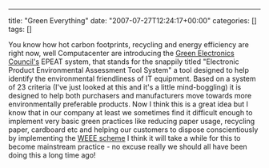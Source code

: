 ---
title: "Green Everything"
date: "2007-07-27T12:24:17+00:00"
categories: []
tags: []

You know how hot carbon footprints, recycling and energy efficiency are right now, well Computacenter are introducing the <a href="http://www.greenelectronicscouncil.org/">Green Electronics Council's</a> EPEAT system, that stands for the snappily titled "Electronic Product Environmental Assessment Tool System" a tool designed to help identify the environmental friendliness of IT equipment. Based on a system of 23 criteria (I've just looked at this and it's a little mind-boggling) it is designed to help both purchasers and manufacturers move towards more environmentally preferable products. Now I think this is a great idea but I know that in our company at least we sometimes find it difficult enough to implement very basic green practices like reducing paper usage, recycling paper, cardboard etc and helping our customers to dispose conscientiously by implementing the <a href="http://web.archive.org/web/20100121003658/http://www.dti.gov.uk:80/innovation/sustainability/weee/page30269.html">WEEE scheme</a> I think it will take a while for this to become mainstream practice - no excuse really we should all have been doing this a long time ago! 
